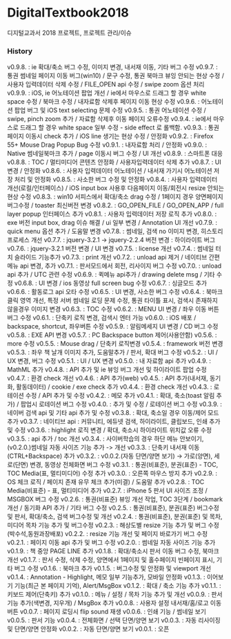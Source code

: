# DigitalTextbook2018
디지털교과서 2018 프로젝트, 프로젝트 관리/이슈

### History

v0.9.8. : ie 확대/축소 버그 수정, 이미지 변경, 내서재 이동, 기타 버그 수정
v0.9.7. : 통권 썸네일 페이지 이동 버그(win10) / 문구 수정, 통권 북마크 뷰잉 안되는 현상 수정 / 사용자 입력데이터 삭제 수정 / FILE_OPEN api 수정 / swipe zoom 옵션 처리
v0.9.9. : iOS, ie 어노테이션 팝업 개선 / ie에서 마우스로 드래그 할 경우 white space 수정 / 북마크 수정 / 내자료함 삭제후 페이지 이동 현상 수정
v0.9.6. : 어노테이션 팝업 버그 및 iOS text selecting 문제 수정
v0.9.5. : 통권 어노테이션 수정 / swipe, pinch zoom 추가 / 자료함 삭제후 이동 페이지 오류수정
v0.9.4. : ie에서 마우스로 드래그 할 경우 white space 일부 수정 - side effect 로 롤백함.
v0.9.3. : 통권 페이지 이동시 check 추가 / iOS line 생기는 현상 수정 / 안정화
v0.9.2. : Firefox 55+ Mouse Drag Popup Bug 수정
v0.9.1. : 내자료함 처리 / 안정화
v0.9.0. : Native 썸네일북마크 추가 / page 이동시 버그 수정 / UI 개선
v0.8.9. : 스마트폰 대응
v0.8.8. : TOC / 멀티미디어 콘텐츠 안정화 / 사용자입력데이터 삭제 추가
v0.8.7. : UI 변경 / 안정화
v0.8.6. : 사용자 입력데이터 어노테이션 / 내서재 가기시 어노테이션 저장 처리 및 안정화
v0.8.5. : 사소한 버그 수정 및 안정화
v0.8.4. : 사용자 입력데이터 개선(로컬/인터페이스) / iOS input box 사용후 다음페이지 이동/회전시 resize 안되는 현상 수정
v0.8.3. : win10 서피스에서 확대/축소 drag 수정 / 1페이지 경우 양면페이지 버그수정 / toaster 최신버전 변경
v0.8.2. : GO_OPEN_FILE / GO_OPEN_APP / full layer popup 인터페이스 추가
v0.8.1. : 사용자 입력데이터 저장 로직 추가
v0.8.0. : exe 버전 input box, drag 이슈 해결 / ui 일부 변경 / Annotation UI 개선
v0.7.9. : quick menu 옵션 추가 / 도움말 변경
v0.7.8. : 썸네일, 검색 no 이미지 변경, 히스토리 프로세스 개선
v0.7.7. : jquery-3.2.1 -> jquery-2.2.4 버전 변경 : 하이라이트 버그
v0.7.6. : jquery-3.2.1 버전 변경 / UI 변경
v0.7.5. : license 개선
v0.7.4. : 썸네일 터치 슬라이드 기능추가
v0.7.3. : print 개선
v0.7.2. : unload api 제거 / 네이티브 간편메뉴 api 변경, 추가
v0.7.1. : 판서모드에서 회전, 리사이지 버그 수정
v0.7.0. : unload api 추가 / UTC 관련 수정
v0.6.9. : 퀵메뉴 api추가 / drawing delete msg / 기타 수정
v0.6.8. : UI 변경 / ios 동영상 full screen bug 수정
v0.6.7. : 싱글모드 추가
v0.6.6. : 활동로그 api 오타 수정
v0.6.5. : UI 변경, 사소한 버그 수정
v0.6.4. : 북마크 클릭 영역 개선, 특정 서버 썸네일 로딩 문제 수정, 통권 타이틀 표시, 검색시 존재하지 않을경우 이미지 변경
v0.6.3. : TOC 수정
v0.6.2. : MENU UI 변경 / 좌우 이동 버튼 버그 수정
v0.6.1. : 단축키 로직 변경, 검색시 엔터 가능
v0.6.0. : iOS 배포 / backspace, shortcut, 좌우버튼 수정
v0.5.9. : 알림메세지 UI 변경 / CD 버그 수정
v0.5.8. : EXE API 변경
v0.5.7. : PC Backspace button 제어(사용안함)
v0.5.6. : more 수정
v0.5.5. : Mouse drag / 단축키 로직변경
v0.5.4. : framework 버전 변경
v0.5.3. : 좌우 책 날개 이미지 추가, 도움말추가 / 판서, 확대 버그 수정
v0.5.2. : UI / UX 변경, 버그 수정
v0.5.1. : UI / UX 변경
v0.5.0. : 내 자료함 api 추가
v0.4.9. : MathML 추가
v0.4.8. : API 추가 및 ie 뷰잉 버그 개선 및 하이라이트 팝업 수정
v0.4.7. : 환경 check 개선
v0.4.6. : API 추가(web)
v0.4.5. : API 추가(내서재, 동기화, 활동데이터) / cookie / exe check 추가
v0.4.4. : 환경 check 개선
v0.4.3. : 로테이션 수정 / API 추가 및 수정
v0.4.2. : 메모 추가
v0.4.1. : 확대, 축소(toast 알림 추가) / 팝업시 로테이션 버그 수정
v0.4.0. : 추가 및 수정 / 로테이션 버그 수정
v0.3.9. : 네이버 검색 api 및 기타 api 추가 및 수정
v0.3.8. : 확대, 축소일 경우 이동/제어 모드 추가
v0.3.7. : 네이티브 api : 커뮤니티, 에듀넷 검색, 하이라이트, 클립보드, 인쇄 추가 및 수정
v0.3.6. : highlight 로직 변경 / 확대, 축소시 하이라이트 위치값 오류 수정
v0.3.5. : api 추가 / toc 개선
v0.3.4. : 사이버학습의 경우 하단 메뉴 안보이기, (v0.2.0.)썸네일 자동 사이즈 기능 추가 -> 개선
v0.3.3. : 단축키 내서재 이동(CTRL+Backspace) 추가
v0.3.2. : v0.0.2.(자동 단면/양면 보기) -> 가로(양면), 세로(단면) 변경, 동영상 전체화면 버그 수정
v0.3.1. : 통권(비표준), 분권(표준) - TOC, TOC Media(표, 멀티미디어) 수정 추가
v0.3.0. : 오른쪽 마우스 방지 추가
v0.2.9. : OS 체크 로직 / 페이지 존재 유무 체크 추가(미결) / 도움말 추가
v0.2.8. : TOC Media(비표준) - 표, 멀티미디어 추가
v0.2.7. : iPhone 5 판서 UI 사이즈 조정 / MSGBOX 버그 수정
v0.2.6. : 통권(비표준) 뷰잉 개선 작업, TOC 3단계 / bookmark 개선 / 동기화 API 추가 / 기타 버그 수정
v0.2.5. : 통권(비표준), 분권(표준) 버그수정 및 판서, 확대/축소, 검색 버그수정 및 개선
v0.2.4. : 통권(비표준), 분권(표준) 및 목차, 미디어 목차 기능 추가 및 버그수정
v0.2.3. : 해상도별 resize 기능 추가 및 버그 수정 (박수석,동원과장배포)
v0.2.2. : resize 기능 개선 및 페이지 바로가기 버그 수정
v0.2.1. : 페이지 이동 api 추가 및 버그 수정
v0.2.0. : 썸네일 자동 사이즈 기능 추가
v0.1.9. : 책 중앙 PAGE LINE 추가
v0.1.8. : 확대/축소시 판서 이동 버그 수정, 북마크 개선
v0.1.7. : 판서 수정, 삭제 수정, 양면에서 1페이지 및 홀수페이지 빈페이지 표시, 기타 버그 수정
v0.1.6. : 북마크 추가
v0.1.5. : 버그수정 및 안정화 및 viewport 개선
v0.1.4. : Annotation - Highlight, 메모 일부 기능추가, 모바일 안정화
v0.1.3. : 이어보기 기능(최근 본 페이지 기억), Alert/MsgBox
v0.1.2. : 확대 / 축소 기능 추가
v0.1.1. : 키보드 제어(단축키) 추가
v0.1.0. : 메뉴 / 설정 / 목차 기능 추가 및 개선
v0.0.9. : 판서 기능 추가(색변경, 지우개) / MsgBox 추가
v0.0.8. : 사용자 설정 내서재/홈/로고 이동 버튼
v0.0.7. : 페이지 로딩시 flip sound 재생
v0.0.6. : 인쇄 기능 / 썸네일 보기
v0.0.5. : 판서 기능
v0.0.4. : 전체화면 / 선택 단면/양면 보기
v0.0.3. : 자동 리사이징 및 단면/양면 안정화
v0.0.2. : 자동 단면/양면 보기
v0.0.1. : 오픈
